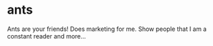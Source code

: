 # ants
Ants are your friends! Does marketing for me. Show people that I am a constant reader and more... 
